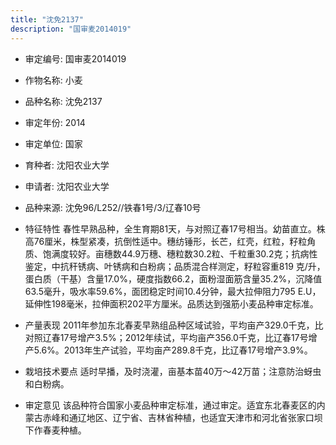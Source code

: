 ```yaml
---
title: "沈免2137"
description: "国审麦2014019"
---
```

* 审定编号:  国审麦2014019

*  作物名称:  小麦

*  品种名称:  沈免2137

*  审定年份:  2014

*  审定单位:  国家

* 育种者:  沈阳农业大学

*  申请者:  沈阳农业大学

*  品种来源:  沈免96/L252//铁春1号/3/辽春10号

*  特征特性
春性早熟品种，全生育期81天，与对照辽春17号相当。幼苗直立。株高76厘米，株型紧凑，抗倒性适中。穗纺锤形，长芒，红壳，红粒，籽粒角质、饱满度较好。亩穗数44.9万穗、穗粒数30.2粒、千粒重30.2克；抗病性鉴定，中抗秆锈病、叶锈病和白粉病；品质混合样测定，籽粒容重819 克/升，蛋白质（干基）含量17.0%，硬度指数66.2，面粉湿面筋含量35.2%，沉降值63.5毫升，吸水率59.6%，面团稳定时间10.4分钟，最大拉伸阻力795 E.U，延伸性198毫米，拉伸面积202平方厘米。品质达到强筋小麦品种审定标准。

*  产量表现
2011年参加东北春麦早熟组品种区域试验，平均亩产329.0千克，比对照辽春17号增产3.5%；2012年续试，平均亩产356.0千克，比辽春17号增产5.6%。2013年生产试验，平均亩产289.8千克，比辽春17号增产3.9%。

*  栽培技术要点
适时早播，及时浇灌，亩基本苗40万～42万苗；注意防治蚜虫和白粉病。

*  审定意见
该品种符合国家小麦品种审定标准，通过审定。适宜东北春麦区的内蒙古赤峰和通辽地区、辽宁省、吉林省种植，也适宜天津市和河北省张家口坝下作春麦种植。
